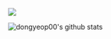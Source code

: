 <img src="https://capsule-render.vercel.app/api?type=waving&color=dark&height=200&section=header&text=DongYeop Github&fontSize=90" />

![dongyeop00's github stats](https://github-readme-stats.vercel.app/api?username=dongyeop00&show_icons=true&theme=great-gatsby)
